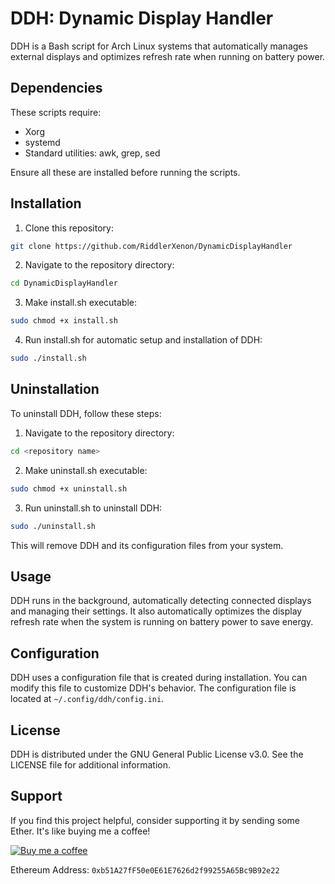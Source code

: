 # DDH: Dynamic Display Handler
DDH is a Bash script for Arch Linux systems that automatically manages external displays and optimizes refresh rate when running on battery power.

## Dependencies
These scripts require:

- Xorg
- systemd
- Standard utilities: awk, grep, sed

Ensure all these are installed before running the scripts.

## Installation
1. Clone this repository:

```bash
git clone https://github.com/RiddlerXenon/DynamicDisplayHandler
```

2. Navigate to the repository directory:

```bash
cd DynamicDisplayHandler
```

3. Make install.sh executable:

```bash
sudo chmod +x install.sh
```

4. Run install.sh for automatic setup and installation of DDH:

```bash
sudo ./install.sh
```

## Uninstallation
To uninstall DDH, follow these steps:

1. Navigate to the repository directory:

```bash
cd <repository name>    
```

2. Make uninstall.sh executable:

```bash
sudo chmod +x uninstall.sh
```

3. Run uninstall.sh to uninstall DDH:

```bash
sudo ./uninstall.sh
```

This will remove DDH and its configuration files from your system.

## Usage
DDH runs in the background, automatically detecting connected displays and managing their settings. It also automatically optimizes the display refresh rate when the system is running on battery power to save energy.

## Configuration
DDH uses a configuration file that is created during installation. You can modify this file to customize DDH's behavior. The configuration file is located at `~/.config/ddh/config.ini`.

## License
DDH is distributed under the GNU General Public License v3.0. See the LICENSE file for additional information.

## Support

If you find this project helpful, consider supporting it by sending some Ether. It's like buying me a coffee!

[![Buy me a coffee](https://cdn.buymeacoffee.com/buttons/default-orange.png)](#)

Ethereum Address: `0xb51A27fF50e0E61E7626d2f99255A65Bc9B92e22`
